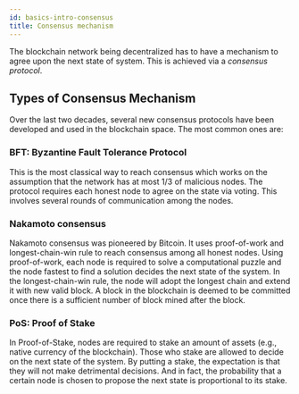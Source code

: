 ```yaml
---
id: basics-intro-consensus
title: Consensus mechanism
---
```


The blockchain network being decentralized has to have a mechanism to agree
upon the next state of system. This is achieved via a _consensus protocol_.


## Types of Consensus Mechanism

Over the last two decades, several new consensus protocols have been developed
and used in the blockchain space. The most common ones are:


### BFT: Byzantine Fault Tolerance Protocol

This is the most classical way to reach consensus which works on the assumption
that the network has at most 1/3 of malicious nodes. The protocol requires each
honest node to agree on the state via voting. This involves several rounds of
communication among the nodes.

### Nakamoto consensus

Nakamoto consensus was pioneered by Bitcoin. It uses proof-of-work and
longest-chain-win rule to reach consensus among all honest nodes. Using
proof-of-work, each node is required to solve a computational puzzle and the node
fastest to find a solution decides the next state of the system. In the
longest-chain-win rule, the node will adopt the longest chain and extend it
with new valid block. A block in the blockchain is deemed to be committed once
there is a sufficient number of block mined after the block.

### PoS: Proof of Stake

In Proof-of-Stake, nodes are required to stake an amount of assets (e.g.,
native currency of the blockchain). Those who stake are allowed to decide on
the next state of the system. By putting a stake, the expectation is that they
will not make detrimental decisions. And in fact, the probability that a
certain node is chosen to propose the next state is proportional to its stake. 
